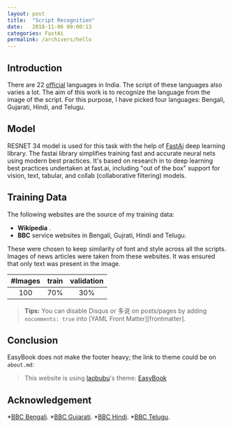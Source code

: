 ```yaml
---
layout: post
title:  "Script Recognition"
date:   2018-11-06 09:00:13
categories: FastAi
permalink: /archivers/hello
---
```

## Introduction ##
There are 22 [official](https://en.wikipedia.org/wiki/Languages_with_official_status_in_India) languages in India. The script of these languages also varies a lot. The aim of this work is to recognize the language from the image of the script. 
For this purpose, I have picked four languages: Bengali, Gujarati, Hindi, and Telugu.
<!--more-->

## Model ##
 RESNET 34 model is used for this task with the help of  [FastAi](https://docs.fast.ai/) deep learning library.
The fastai library simplifies training fast and accurate neural nets using modern best practices. It's based on research in to deep learning best practices undertaken at fast.ai, including "out of the box" support for vision, text, tabular, and collab (collaborative filtering) models.
## Training Data ##

The following websites are the source of my training data:

* **Wikipedia** .
* **BBC**  service websites in Bengali, Gujrati, Hindi and Telugu.

These were chosen to keep similarity of font and style across all the scripts.
Images of news articles were taken from these websites. It was ensured that only text was present in the image.

| #Images | train | validation |
|:-----:|:----:|:----:|
| 100| 70% | 30% |

> **Tips:** You can disable Disqus or 多说 on posts/pages by adding `nocomments: true` into [YAML Front Matter][frontmatter].





## Conclusion ##

EasyBook does not make the footer heavy; the link to theme could be on `about.md`:

> This website is using [laobubu](http://laobubu.net)'s theme: [EasyBook](https://github.com/laobubu/jekyll-theme-EasyBook)



## Acknowledgement ##

*[BBC Bengali](https://www.bbc.com/bengali). 
*[BBC Gujarati](https://www.bbc.com/gujarati).
*[BBC Hindi](https://www.bbc.com/hindi).
*[BBC Telugu](https://www.bbc.com/telugu).

